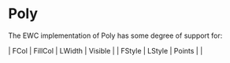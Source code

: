 # Poly

The EWC implementation of Poly has some degree of support for:

 |   FCol    |   FillCol  |   LWidth  |   Visible |
 |   FStyle  |   LStyle   |   Points  |           |
